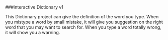 ###interactive Dictionary v1

This Dictionary project can give the definition of the word you type.
When you mistype a word by small mistake, it will give you suggestion on the right word that you may want to search for.
When you type a word totally wrong, it will show you a warning.
